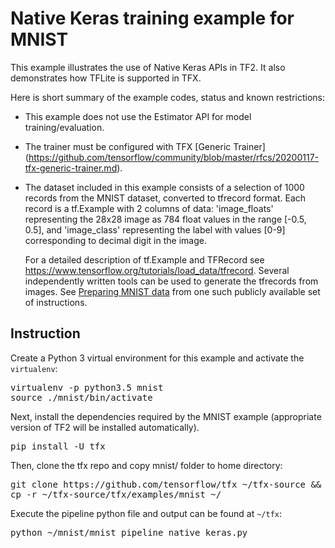 # Native Keras training example for MNIST

This example illustrates the use of Native Keras APIs in TF2. It also demonstrates how TFLite is supported in TFX.

Here is short summary of the example codes, status and known restrictions:

*   This example does not use the Estimator API for model training/evaluation.

*   The trainer must be configured with TFX [Generic Trainer]
    (https://github.com/tensorflow/community/blob/master/rfcs/20200117-tfx-generic-trainer.md).

*   The dataset included in this example consists of a selection of 1000 records
    from the MNIST dataset, converted to tfrecord format. Each record is
    a tf.Example with 2 columns of data: 'image_floats' representing
    the 28x28 image as 784 float values in the range [-0.5, 0.5], and
    'image_class' representing the label with values [0-9] corresponding to
    decimal digit in the image.

    For a detailed description of tf.Example and TFRecord see
    https://www.tensorflow.org/tutorials/load_data/tfrecord. Several
    independently written tools can be used to generate the tfrecords from
    images. See [Preparing MNIST
    data](https://docs.databricks.com/_static/notebooks/deep-learning/mnist-tensorflow-to-tfrecords.html)
    from one such publicly available set of instructions.

## Instruction

Create a Python 3 virtual environment for this example and activate the
`virtualenv`:

<pre class="devsite-terminal devsite-click-to-copy">
virtualenv -p python3.5 mnist
source ./mnist/bin/activate
</pre>

Next, install the dependencies required by the MNIST example (appropriate
version of TF2 will be installed automatically).

<pre class="devsite-terminal devsite-click-to-copy">
pip install -U tfx
</pre>

Then, clone the tfx repo and copy mnist/ folder to home directory:

<pre class="devsite-terminal devsite-click-to-copy">
git clone https://github.com/tensorflow/tfx ~/tfx-source && pushd ~/tfx-source
cp -r ~/tfx-source/tfx/examples/mnist ~/
</pre>

Execute the pipeline python file and output can be found at `~/tfx`:

<pre class="devsite-terminal devsite-click-to-copy">
python ~/mnist/mnist_pipeline_native_keras.py
</pre>
